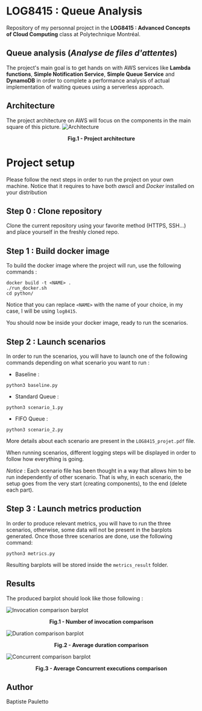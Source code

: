 # LOG8415 : Queue Analysis

Repository of my personnal project in the **LOG8415 : Advanced Concepts of Cloud Computing** class at Polytechnique Montréal.

## Queue analysis (*Analyse de files d'attentes*)

The project's main goal is to get hands on with AWS services like **Lambda functions**, **Simple Notification Service**, **Simple Queue Service** and **DynamoDB**  in order to complete a performance analysis of actual implementation of waiting queues using a serverless approach.

## Architecture

The project architecture on AWS will focus on the components in the main square of this picture.
![Architecture](https://github.com/baptiste-pauletto1/Queue-Analysis/blob/main/architecture.png?raw=true)
<figcaption align = "center"><b>Fig.1 - Project architecture </b></figcaption>

# Project setup

Please follow the next steps in order to run the project on your own machine.
Notice that it requires to have both *awscli* and *Docker* installed on your distribution

## Step 0 : Clone repository
Clone the current repository using your favorite method (HTTPS, SSH...) and place yourself in the freshly cloned repo.

## Step 1 : Build docker image
To build the docker image where the project will run, use the following commands :
```shell
docker build -t <NAME> .
./run_docker.sh
cd python/
```
Notice that you can replace `<NAME>` with the name of your choice, in my case, I will be using `log8415`.

You should now be inside your docker image, ready to run the scenarios.

## Step 2 : Launch scenarios
In order to run the scenarios, you will have to launch one of the following commands depending on what scenario you want to run :

* Baseline :
```shell
python3 baseline.py
```
* Standard Queue :
```shell
python3 scenario_1.py
```
* FIFO Queue :
```shell
python3 scenario_2.py
```
More details about each scenario are present in the `LOG8415_projet.pdf` file.

When running scenarios, different logging steps will be displayed in order to follow how everything is going.

*Notice* : Each scenario file has been thought in a way that allows him to be run independently of other scenario.
That is why, in each scenario, the setup goes from the very start (creating components), to the end (delete each part).

## Step 3 : Launch metrics production

In order to produce relevant metrics, you will have to run the three scenarios, otherwise, some data will not be present in the barplots generated.
Once those three scenarios are done, use the following command:

```shell
python3 metrics.py
```
Resulting barplots will be stored inside the `metrics_result` folder.

## Results

The produced barplot should look like those following :

![Invocation comparison barplot](https://github.com/baptiste-pauletto1/Queue-Analysis/blob/main/metrics_result/invocation_comparison.png?raw=true)
<figcaption align = "center"><b>Fig.1 - Number of invocation comparison</b></figcaption>

![Duration comparison barplot](https://github.com/baptiste-pauletto1/Queue-Analysis/blob/main/metrics_result/duration_comparison.png?raw=true)
<figcaption align = "center"><b>Fig.2 - Average duration comparison</b></figcaption>

![Concurrent comparison barplot](https://github.com/baptiste-pauletto1/Queue-Analysis/blob/main/metrics_result/concurrent_comparison.png?raw=true)
<figcaption align = "center"><b>Fig.3 - Average Concurrent executions comparison</b></figcaption>

## Author

Baptiste Pauletto
